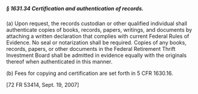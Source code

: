 ##### § 1631.34 Certification and authentication of records. #####

(a) Upon request, the records custodian or other qualified individual shall authenticate copies of books, records, papers, writings, and documents by attaching a written declaration that complies with current Federal Rules of Evidence. No seal or notarization shall be required. Copies of any books, records, papers, or other documents in the Federal Retirement Thrift Investment Board shall be admitted in evidence equally with the originals thereof when authenticated in this manner.

(b) Fees for copying and certification are set forth in 5 CFR 1630.16.

[72 FR 53414, Sept. 19, 2007]